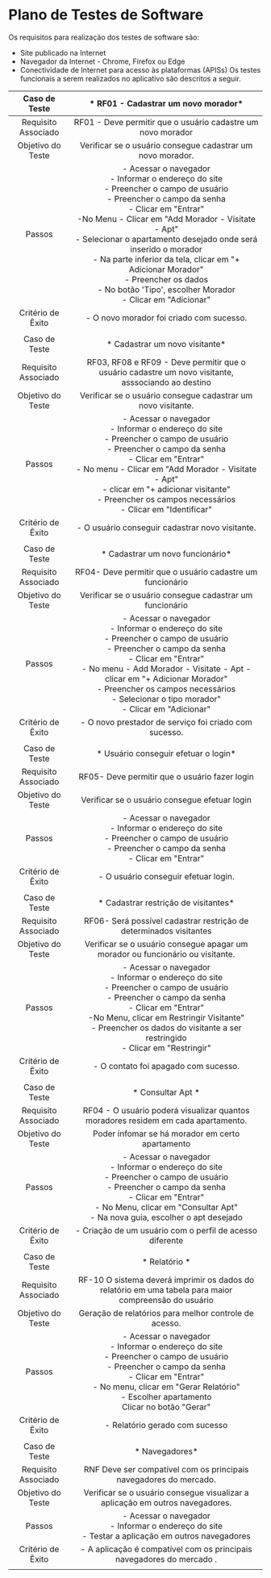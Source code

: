 # Plano de Testes de Software

Os requisitos para realização dos testes de software são:
* Site publicado na Internet
* Navegador da Internet - Chrome, Firefox ou Edge
* Conectividade de Internet para acesso às plataformas (APISs)
Os testes funcionais a serem realizados no aplicativo são descritos a seguir.



| Caso de Teste 	| *  RF01 - Cadastrar um novo morador*	|
|:---:	|:---:	|
|Requisito Associado | RF01 - Deve permitir que o usuário cadastre um novo morador  |
| Objetivo do Teste 	| Verificar se o usuário consegue cadastrar um novo morador. |
| Passos 	| - Acessar o navegador <br> - Informar o endereço do site <br>  - Preencher o campo de usuário <br> - Preencher o campo da senha <br> - Clicar em "Entrar" <br> -No Menu - Clicar em  "Add Morador - Visitate - Apt" <br> - Selecionar o apartamento desejado onde será inserido o morador <br> - Na parte inferior da tela, clicar em "+ Adicionar Morador" <br> - Preencher os dados <br> - No botão 'Tipo', escolher Morador <br> - Clicar em "Adicionar" |
|Critério de Êxito | - O novo morador foi criado com sucesso. |
|  	|  	|
| Caso de Teste 	|  * Cadastrar um novo visitante*	|
|Requisito Associado | RF03, RF08 e RF09 - Deve permitir que o usuário cadastre um novo visitante, asssociando ao destino |
| Objetivo do Teste 	| Verificar se o usuário consegue cadastrar um novo visitante. |
| Passos 	| - Acessar o navegador <br> - Informar o endereço do site <br>  - Preencher o campo de usuário <br> - Preencher o campo da senha <br> - Clicar em "Entrar" <br>  - No menu - Clicar em  "Add Morador - Visitate - Apt" <br> - clicar em "+ adicionar visitante" <br> - Preencher os campos necessários <br> - Clicar em "Identificar" |
|Critério de Êxito | - O usuário conseguir cadastrar novo visitante. |
|  	|  	|
| Caso de Teste 	| * Cadastrar um novo funcionário*	|
|Requisito Associado | RF04- Deve permitir que o usuário cadastre um funcionário |
| Objetivo do Teste 	| Verificar se o usuário consegue cadastrar um funcionário|
| Passos 	| - Acessar o navegador <br> - Informar o endereço do site <br> - Preencher o campo de usuário <br> - Preencher o campo da senha <br> - Clicar em "Entrar" <br>  - No menu - Add Morador - Visitate - Apt - clicar em "+ Adicionar Morador"  <br> - Preencher os campos necessários <br> - Selecionar o tipo morador" <br> - Clicar em "Adicionar"|
|Critério de Êxito | - O novo prestador de serviço foi criado com sucesso. |
|  	|  	|
| Caso de Teste 	| * Usuário conseguir efetuar o login*	|
|Requisito Associado | RF05- Deve permitir que o usuário fazer login |
| Objetivo do Teste 	| Verificar se o usuário consegue efetuar login|
| Passos 	| - Acessar o navegador <br> - Informar o endereço do site <br> - Preencher o campo de usuário <br> - Preencher o campo da senha <br> - Clicar em "Entrar" <br> 
|Critério de Êxito | - O usuário conseguir efetuar login. |
|  	|  	|
| Caso de Teste 	| * Cadastrar restrição de visitantes*	|
|Requisito Associado | RF06- Será possível cadastrar restrição de determinados visitantes |
| Objetivo do Teste 	| Verificar se o usuário consegue apagar um morador ou funcionário ou visitante. |
| Passos 	| - Acessar o navegador <br> - Informar o endereço do site <br> - Preencher o campo de usuário <br> - Preencher o campo da senha <br> - Clicar em "Entrar" <br> -No Menu, clicar em Restringir Visitante" <br> - Preencher os dados do visitante a ser restringido <br> - Clicar em "Restringir"  |
|Critério de Êxito | - O contato foi apagado com sucesso. |
|  	|  	|
| Caso de Teste 	| * Consultar Apt *	|
|Requisito Associado | RF04 - O usuário poderá visualizar quantos moradores residem em cada apartamento.  |
| Objetivo do Teste 	| Poder infomar se há morador em certo apartamento |
| Passos 	| - Acessar o navegador <br> - Informar o endereço do site <br> - Preencher o campo de usuário <br> - Preencher o campo da senha <br> - Clicar em "Entrar" <br> - No Menu, clicar em "Consultar Apt" <br> - Na nova guia, escolher o apt desejado |
|Critério de Êxito | - Criação de um usuário com o perfil de acesso diferente |
|  	|  	|
| Caso de Teste 	| * Relatório *	|
|Requisito Associado | RF-10 O sistema deverá imprimir os dados do relatório em uma tabela para maior compreensão do usuário  |
| Objetivo do Teste 	| Geração de relatórios para melhor controle de acesso.|
| Passos 	| - Acessar o navegador <br> - Informar o endereço do site <br> - Preencher o campo de usuário <br> - Preencher o campo da senha <br> - Clicar em "Entrar" <br> - No menu, clicar em "Gerar Relatório" <br> - Escolher apartamento <br> Clicar no botão "Gerar" |
|Critério de Êxito |  - Relatório gerado com sucesso|
|  	|  	|
| Caso de Teste 	| *  Navegadores*	|
|Requisito Associado | RNF	Deve ser compatível com os principais navegadores do mercado. |
| Objetivo do Teste 	| Verificar se o usuário consegue visualizar a aplicação em outros navegadores. |
| Passos 	| - Acessar o navegador <br> - Informar o endereço do site <br> - Testar a aplicação em outros navegadores <br> |
|Critério de Êxito | - A aplicação é compatível com os principais navegadores do mercado . |
|  	|  	|


